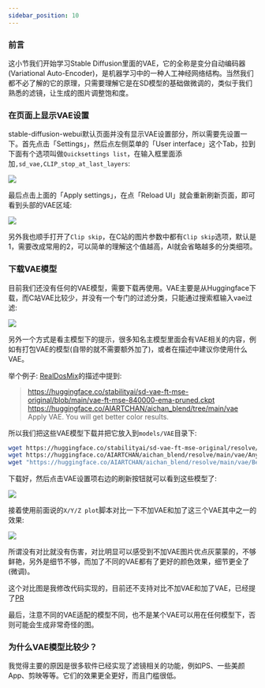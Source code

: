 ```yaml
---
sidebar_position: 10
---
```


### 前言

这小节我们开始学习Stable Diffusion里面的VAE，它的全称是变分自动编码器(Variational Auto-Encoder)，是机器学习中的一种人工神经网络结构。当然我们都不必了解的它的原理，只需要理解它是在SD模型的基础做微调的，类似于我们熟悉的滤镜，让生成的图片调整饱和度。

### 在页面上显示VAE设置

stable-diffusion-webui默认页面并没有显示VAE设置部分，所以需要先设置一下。首先点击「Settings」，然后点左侧菜单的「User interface」这个Tab，拉到下面有个选项叫做`Quicksettings list`，在输入框里面添加`,sd_vae,CLIP_stop_at_last_layers`:

![](https://user-images.githubusercontent.com/841395/235550791-5e533fb6-3a40-496b-86a6-e7bb663e4cc0.png)


最后点击上面的「Apply settings」，在点「Reload UI」就会重新刷新页面，即可看到头部的VAE区域:

![](https://user-images.githubusercontent.com/841395/235550786-f985b23d-a492-4b17-83d2-8c060fda3273.png)

另外我也顺手打开了`Clip skip`，在C站的图片参数中都有`Clip skip`选项，默认是1，需要改成常用的2，可以简单的理解这个值越高，AI就会省略越多的分类细项。

### 下载VAE模型

目前我们还没有任何的VAE模型，需要下载再使用。VAE主要是从Huggingface下载，而C站VAE比较少，并没有一个专门的过滤分类，只能通过搜索框输入vae过滤:

![](https://user-images.githubusercontent.com/841395/235550952-aec60057-a516-4b42-afa7-90fe95e19bad.png)

另外一个方式是看主模型下的提示，很多知名主模型里面会有VAE相关的内容，例如有打包VAE的模型(自带的就不需要额外加了)，或者在描述中建议你使用什么VAE。

举个例子: [RealDosMix](https://civitai.com/models/6925/realdosmix)的描述中提到:

> https://huggingface.co/stabilityai/sd-vae-ft-mse-original/blob/main/vae-ft-mse-840000-ema-pruned.ckpt https://huggingface.co/AIARTCHAN/aichan_blend/tree/main/vae Apply VAE. You will get better color results.


所以我们把这些VAE模型下载并把它放入到`models/VAE`目录下:

```bash
wget https://huggingface.co/stabilityai/sd-vae-ft-mse-original/resolve/main/vae-ft-mse-840000-ema-pruned.ckpt -O ~/workspace/stable-diffusion-webui/models/VAE/vae-ft-mse-840000-ema-pruned.ckpt
wget https://huggingface.co/AIARTCHAN/aichan_blend/resolve/main/vae/Anything-V3.0.vae.safetensors -O ~/workspace/stable-diffusion-webui/models/VAE/Anything-V3.0.vae.safetensors
wget "https://huggingface.co/AIARTCHAN/aichan_blend/resolve/main/vae/Berry's%20Mix.vae.safetensors" -O ~/workspace/stable-diffusion-webui/models/VAE/BerrysMix.vae.safetensors
```

下载好，然后点击VAE设置项右边的刷新按钮就可以看到这些模型了:

![](https://user-images.githubusercontent.com/841395/235630928-367d0b08-c92a-442b-a338-aacfe5ec9e86.png)

接着使用前面说的`X/Y/Z plot`脚本对比一下不加VAE和加了这三个VAE其中之一的效果:

![](https://user-images.githubusercontent.com/841395/235638714-70989b15-0621-4226-b6c1-bd2136c87985.png)

所谓没有对比就没有伤害，对比明显可以感受到不加VAE图片优点灰蒙蒙的，不够鲜艳，另外是细节不够，而加了不同的VAE都有了更好的颜色效果，细节更全了(微调)。

这个对比图是我修改代码实现的，目前还不支持对比不加VAE和加了VAE，已经提了[PR](https://github.com/AUTOMATIC1111/stable-diffusion-webui/pull/9926)

最后，注意不同的VAE适配的模型不同，也不是某个VAE可以用在任何模型下，否则可能会生成非常奇怪的图。

### 为什么VAE模型比较少？

我觉得主要的原因是很多软件已经实现了滤镜相关的功能，例如PS、一些美颜App、剪映等等。它们的效果更全更好，而且门槛很低。
